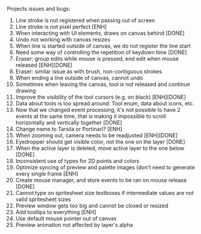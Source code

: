 Projects issues and bugs:

1. Line stroke is not registered when passing out of screen
2. Line stroke is not pixel perfect [ENH]
3. When interacting with UI elements, draws on canvas behind [DONE]
4. Undo not working with canvas resizes
5. When line is started outside of canvas, we do not register the line start
6. Need some way of controlling the repetition of keydown time [DONE]
7. Eraser: group edits while mouse is pressed, end edit when mouse released [ENH][DONE]
8. Eraser: similar issue as with brush, non-contiguous strokes
9. When ending a line outside of canvas, cannot undo
10. Sometimes when leaving the canvas, tool is not released and continue drawing
11. Improve the visibility of the tool cursors (e.g. on black) [ENH][DONE]
12. Data about tools is too spread around: Tool enum, data about icons, etc.
13. Now that we changed event processing, it's not possible to have 2 events at the same time, that is making it impossible to scroll horizontally and vertically together [DONE]
14. Change name to Tarsila or Portinari? [ENH]
15. When zooming out, camera needs to be readjusted [ENH][DONE]
16. Eyedropper should get visible color, not the one on the layer [DONE]
17. When the active layer is deleted, move active layer to the one below [DONE]
18. Inconsistent use of types for 2D points and colors
19. Optimize syncing of preview and palette images (don't need to generate every single frame [ENH]
20. Create mouse manager, and store events to be ran on mouse release [DONE]
21. Cannot type on spritesheet size textboxes if intermediate values are not valid spritesheet sizes
22. Preview window gets too big and cannot be closed or resized
23. Add tooltips to everything [ENH]
24. Use default mouse pointer out of canvas
25. Preview animation not affected by layer's alpha
